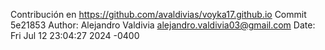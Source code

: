 Contribución en
https://github.com/avaldivias/voyka17.github.io
Commit 5e21853
Author: Alejandro Valdivia <alejandro.valdivia03@gmail.com>
Date:   Fri Jul 12 23:04:27 2024 -0400
